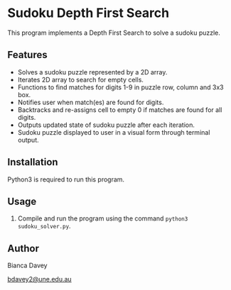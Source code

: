 # Sudoku Depth First Search

This program implements a Depth First Search to solve a sudoku puzzle.

## Features

* Solves a sudoku puzzle represented by a 2D array.
* Iterates 2D array to search for empty cells.
* Functions to find matches for digits 1-9 in puzzle row, column and 3x3 box.
* Notifies user when match(es) are found for digits.
* Backtracks and re-assigns cell to empty 0 if matches are found for all digits.
* Outputs updated state of sudoku puzzle after each iteration.
* Sudoku puzzle displayed to user in a visual form through terminal output.

## Installation

Python3 is required to run this program.

## Usage

1. Compile and run the program using the command `python3 sudoku_solver.py`.

## Author

Bianca Davey

bdavey2@une.edu.au
